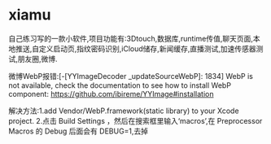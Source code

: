 # xiamu
自己练习写的一款小软件,项目功能有:3Dtouch,数据库,runtime传值,聊天页面,本地推送,自定义启动页,指纹密码识别,iCloud储存,新闻缓存,直播测试,加速传感器测试,朋友圈,微博.

微博WebP报错:[-[YYImageDecoder _updateSourceWebP]: 1834] WebP is not available, check the documentation to see how to install WebP component: https://github.com/ibireme/YYImage#installation

解决方法:1.add Vendor/WebP.framework(static library) to your Xcode project.
2.点击 Build Settings ，然后在搜索框里输入‘macros’,在 Preprocessor Macros 的 Debug 后面会有 DEBUG=1,去掉
